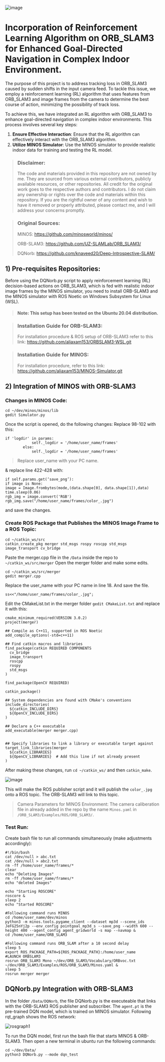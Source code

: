 ![image](https://github.com/aliaxam153/ORB-SLAM3-on-Ubuntu-20.04-WSL/assets/146977640/36985e28-ca95-4dbd-9fdd-ffb67b606691)

# Incorporation of Reinforcement Learning Algorithm on ORB_SLAM3 for Enhanced Goal-Directed Navigation in Complex Indoor Environment.

The purpose of this project is to address tracking loss in ORB_SLAM3 caused by sudden shifts in the input camera feed. To tackle this issue, we employ a reinforcement learning (RL) algorithm that uses features from ORB_SLAM3 and image frames from the camera to determine the best course of action, minimizing the possibility of track loss. 

To achieve this, we have integrated an RL algorithm with ORB_SLAM3 to enhance goal-directed navigation in complex indoor environments. This process involves several key steps:

1. **Ensure Effective Interaction**: Ensure that the RL algorithm can effectively interact with the ORB_SLAM3 algorithm.
2. **Utilize MINOS Simulator**: Use the MINOS simulator to provide realistic indoor data for training and testing the RL model.


> ### Disclaimer:
>
> The code and materials provided in this repository are not owned by me. They are sourced from various external contributors, publicly available resources, or other repositories. All credit for the original
> work goes to the respective authors and contributors. I do not claim any ownership or rights over the code and materials within this repository.
> If you are the rightful owner of any content and wish to have it removed or properly attributed, please contact me, and I will address your concerns promptly.

> ### Original Sources:
> 
> MINOS: https://github.com/minosworld/minos/
>
> ORB-SLAM3: https://github.com/UZ-SLAMLab/ORB_SLAM3/
>
> DQNorb: https://github.com/knaveed20/Deep-Introspective-SLAM/


## 1) Pre-requisites Repositories:
Before using the DQNorb.py script to apply reinforcement learning (RL) decision-based actions on ORB_SLAM3, which is fed with realistic indoor image frames by the MINOS simulator, you need to install ORB-SLAM3 and the MINOS simulator with ROS Noetic on Windows Subsystem for Linux (WSL). 
> #### Note: This setup has been tested on the Ubuntu 20.04 distribution.

> ### Installation Guide for ORB-SLAM3:
> For installation procedure & ROS setup of ORB-SLAM3 refer to this link: https://github.com/aliaxam153/ORBSLAM3-WSL.git

> ### Installation Guide for MINOS:
> For installation procedure, refer to this link:
> https://github.com/aliaxam153/MINOS-Simulator.git

## 2) Integration of MINOS with ORB-SLAM3
### Changes in MINOS Code:
```
cd ~/dev/minos/minos/lib
gedit Simulator.py
```
Once the script is opened, do the following changes:
Replace 98-102 with this:
```
if 'logdir' in params:
            self._logdir = '/home/user_name/frames' 
        else:
            self._logdir = '/home/user_name/frames'
```
> Replace user_name with your PC name.

& replace line 422-428 with:

```
if self.params.get(‘save_png’):
if image is None:
image = Image.frombytes(mode,(data.shape[0], data.shape[1]),data)
time.sleep(0.06)
rgb_img = image.convert('RGB')
rgb_img.save("/home/user_name/frames/color_.jpg")
```
and save the changes.

### Create ROS Package that Publishes the MINOS Image Frame to a ROS Topic:
```
cd ~/catkin_ws/src
catkin_create_pkg merger std_msgs rospy roscpp std_msgs image_transport cv_bridge
```
Paste the merger.cpp file in the ```/Data``` inside the repo to ```~/catkin_ws/src/merger```
Open the merger folder and make some edits.
```
cd ~/catkin_ws/src/merger
gedit merger.cpp
```
Replace the user_name with your PC name in line 18. And save the file.
```
ss<<"/home/user_name/frames/color_.jpg";
```
Edit the CMakeList.txt in the merger folder ```gedit CMakeList.txt``` and replace it with this: 
```
cmake_minimum_required(VERSION 3.0.2)
project(merger)

## Compile as C++11, supported in ROS Noetic
add_compile_options(-std=c++11)

## Find catkin macros and libraries
find_package(catkin REQUIRED COMPONENTS
  cv_bridge
  image_transport
  roscpp
  rospy
  std_msgs
)

find_package(OpenCV REQUIRED)

catkin_package()

## System dependencies are found with CMake's conventions
include_directories(
  ${catkin_INCLUDE_DIRS}
  ${OpenCV_INCLUDE_DIRS}
)

## Declare a C++ executable
add_executable(merger merger.cpp)


## Specify libraries to link a library or executable target against
target_link_libraries(merger
  ${catkin_LIBRARIES}
  ${OpenCV_LIBRARIES}  # Add this line if not already present
)
```
After making these changes, run ```cd ~/catkin_ws/``` and then ```catkin_make```.


![image](https://github.com/aliaxam153/ORB-SLAM3-on-Ubuntu-20.04-WSL/assets/146977640/3c7529a6-cc14-46bb-a538-d305e5365578)

This will make the ROS publisher script and it will publish the ```color_.jpg``` onto a ROS topic. The ORB-SLAM3 will link to this topic.

> Camera Parameters for MINOS Environment:
> The camera caliberation file in already added in the repo by the name ```Minos.yaml``` in ```/ORB_SLAM3/Examples/ROS/ORB_SLAM3/```.

### Test Run:
Create bash file to run all commands simultaneously (make adjustments accordingly):

```
#!/bin/bash
cat /dev/null > abc.txt
cat /dev/null > abc2.txt
rm -ff /home/user_name/frames/*
clear
echo "Deleting Images"
rm -ff /home/user_name/frames/*
echo "deleted Images"

echo "Starting ROSCORE"
roscore &
sleep 2
echo "Started ROSCORE"

#Following command runs MINOS
cd /home/user_name/dev/minos
python3 -m minos.tools.pygame_client --dataset mp3d --scene_ids JeFG25nYj2p --env_config pointgoal_mp3d_s --save_png --width 600 --height 400 --agent_config agent_gridworld -s map --navmap &
cd /home/user_name/ORB_SLAM3

#Following command runs ORB_SLAM after a 10 second delay
sleep 5
export ROS_PACKAGE_PATH=${ROS_PACKAGE_PATH}:/home/user_name
#LAUNCH ORBSLAM3
rosrun ORB_SLAM3 Mono ~/dev/ORB_SLAM3/Vocabulary/ORBvoc.txt ~/dev/ORB_SLAM3/Examples/ROS/ORB_SLAM3/Minos.yaml &
sleep 5
rosrun merger merger
```
## DQNorb.py Integration with ORB-SLAM3

In the folder  ```/Data/DQNorb```, the file DQNorb.py is the executeable that links with the ORB-SLAM3 ROS publisher and subscriber. The ```agent.pt``` is the pre-trained DQN model, which is trained on
MINOS simulator. Following rqt_graph shows the ROS network:

![rosgraph1](https://github.com/aliaxam153/ORB-SLAM3-MINOS-on-Ubuntu-20.04-WSL/assets/146977640/19d1d1d1-b29e-40b1-9d7c-30ea1a16eef9)

To run the DQN model, first run the bash file that starts MINOS & ORB-SLAM3. Then open a new terminal in ubuntu run the following commands:
```
cd ~/dev/Data/
python3 DQNorb.py --mode dqn_test
```



